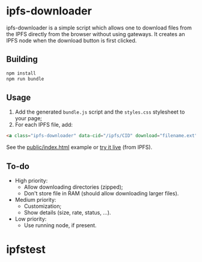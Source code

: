 # ipfs-downloader

ipfs-downloader is a simple script which allows one to download files from the IPFS directly from the browser without using gateways. It creates an IPFS node when the download button is first clicked.

## Building

``` sh
npm install
npm run bundle
```

## Usage

1. Add the generated `bundle.js` script and the `styles.css` stylesheet to your page;
2. For each IPFS file, add:

``` html
<a class="ipfs-downloader" data-cid="/ipfs/CID" download="filename.ext">Download label</a>
```

See the [public/index.html](public/index.html) example or [try it live](https://ipfs.io/ipfs/QmPNSLu15AaMbxQRb5pe7LjxzyiHd1Xiz44xZoRcUxWxZF) (from IPFS).

## To-do

* High priority:
    * Allow downloading directories (zipped);
    * Don't store file in RAM (should allow downloading larger files).
* Medium priority:
    * Customization;
    * Show details (size, rate, status, ...).
* Low priority:
    * Use running node, if present.
# ipfstest
